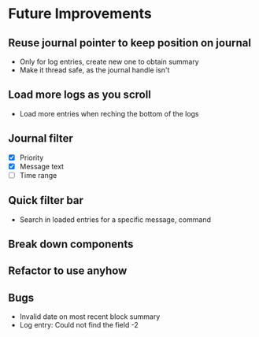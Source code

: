 # Future Improvements

## Reuse journal pointer to keep position on journal

- Only for log entries, create new one to obtain summary
- Make it thread safe, as the journal handle isn't

## Load more logs as you scroll

- Load more entries when reching the bottom of the logs

## Journal filter

- [x] Priority
- [x] Message text
- [ ] Time range

## Quick filter bar

- Search in loaded entries for a specific message, command

## Break down components

## Refactor to use anyhow

## Bugs

- Invalid date on most recent block summary
- Log entry: Could not find the field -2
